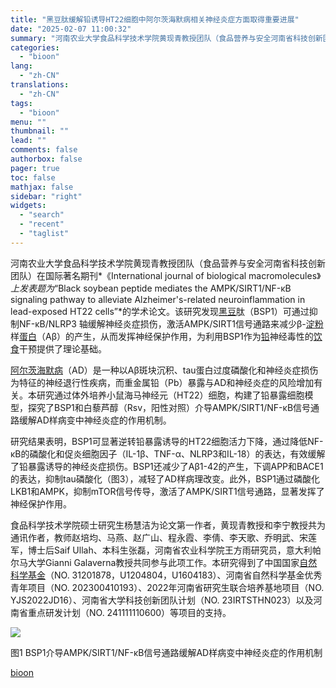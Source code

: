 ```yaml
---
title: "黑豆肽缓解铅诱导HT22细胞中阿尔茨海默病相关神经炎症方面取得重要进展"
date: "2025-02-07 11:00:32"
summary: "河南农业大学食品科学技术学院黄现青教授团队（食品营养与安全河南省科技创新团队）在国际著名期刊《Int..."
categories:
  - "bioon"
lang:
  - "zh-CN"
translations:
  - "zh-CN"
tags:
  - "bioon"
menu: ""
thumbnail: ""
lead: ""
comments: false
authorbox: false
pager: true
toc: false
mathjax: false
sidebar: "right"
widgets:
  - "search"
  - "recent"
  - "taglist"
---
```


河南农业大学食品科学技术学院黄现青教授团队（食品营养与安全河南省科技创新团队）在国际著名期刊*《International journal of biological macromolecules》*上发表题为*“Black soybean peptide mediates the AMPK/SIRT1/NF-κB signaling pathway to alleviate Alzheimer's-related neuroinflammation in lead-exposed HT22 cells”*的学术论文。该研究发现[黑豆](https://news.foodmate.net/tag_715.html "黑豆相关食品资讯")肽（BSP1）可通过抑制NF-κB/NLRP3 轴缓解神经炎症损伤，激活AMPK/SIRT1信号通路来减少β-[淀粉](https://news.foodmate.net/tag_338.html "淀粉相关食品资讯")样[蛋白](https://news.foodmate.net/tag_3855.html "蛋白相关食品资讯")（Aβ）的产生，从而发挥神经保护作用，为利用BSP1作为[铅](https://news.foodmate.net/tag_1435.html "铅相关食品资讯")神经毒性的[饮食](https://news.foodmate.net/tag_2232.html "饮食相关食品资讯")干预提供了理论基础。

[阿尔茨海默病](https://www.medsci.cn/topic/show?id=3cbe9e7892e)（AD）是一种以Aβ斑块沉积、tau蛋白过度磷酸化和神经炎症损伤为特征的神经退行性疾病，而重金属铅（Pb）暴露与AD和神经炎症的风险增加有关。本研究通过体外培养小鼠海马神经元（HT22）细胞，构建了铅暴露细胞模型，探究了BSP1和白藜芦醇（Rsv，阳性对照）介导AMPK/SIRT1/NF-κB信号通路缓解AD样病变中神经炎症的作用机制。

研究结果表明，BSP1可显著逆转铅暴露诱导的HT22细胞活力下降，通过降低NF-κB的磷酸化和促炎细胞因子（IL-1β、TNF-α、NLRP3和IL-18）的表达，有效缓解了铅暴露诱导的神经炎症损伤。BSP1还减少了Aβ1-42的产生，下调APP和BACE1的表达，抑制tau磷酸化（图3），减轻了AD样病理改变。此外，BSP1通过磷酸化LKB1和AMPK，抑制mTOR信号传导，激活了AMPK/SIRT1信号通路，显著发挥了神经保护作用。

食品科学技术学院硕士研究生杨慧洁为论文第一作者，黄现青教授和李宁教授共为通讯作者，教师赵培均、马燕、赵广山、程永霞、李倩、李天歌、乔明武、宋莲军，博士后Saif Ullah、本科生张磊，河南省农业科学院王方雨研究员，意大利帕尔马大学Gianni Galaverna教授共同参与此项工作。本研究得到了中国国家[自然科学](https://www.medsci.cn/search?q=%E8%87%AA%E7%84%B6%E7%A7%91%E5%AD%A6%E5%9F%BA%E9%87%91)[基金](https://www.medsci.cn/sci/nsfc.do)（NO. 31201878，U1204804，U1604183）、河南省自然科学基金优秀青年项目（NO. 202300410193）、2022年河南省研究生联合培养基地项目（NO. YJS2022JD16）、河南省大学科技创新团队计划（NO. 23IRTSTHN023）以及河南省重点研发计划（NO. 241111110600）等项目的支持。

![](https://msimg.bioon.com/bioon-com/20241101/c77e10e1c2f2488ab171ccf6ba51f35e-RH2u7bcECqlY.jpg)

图1 BSP1介导AMPK/SIRT1/NF-κB信号通路缓解AD样病变中神经炎症的作用机制

[bioon](http://news.bioon.com/article/f83a862206b0.html)

